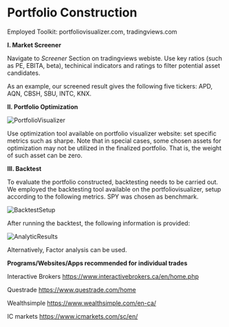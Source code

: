 # Portfolio Construction

  Employed Toolkit: portfoliovisualizer.com, tradingviews.com

**I. Market Screener**

Navigate to *Screener* Section on tradingviews webiste. Use key ratios (such as PE, EBITA, beta), techinical indicators and ratings to filter potential asset candidates. 

As an example, our screened result gives the following five tickers: APD, AQN, CBSH, SBU, INTC, KNX.

**II. Portfolio Optimization**

![PortfolioVisualizer](https://github.com/etccapital/Market_Insight/blob/master/assets/Optimzation%20Tool.PNG)

Use optimization tool available on portfolio visualizer website: set specific metrics such as sharpe. 
Note that in special cases, some chosen assets for optimization may not be utilized in the finalized portfolio. That is, the weight of such asset can be zero. 

**III. Backtest**

To evaluate the portfolio constructed, backtesting needs to be carried out. We employed the backtesting tool available on the portfoliovisualizer, setup according to the following metrics. SPY was chosen as benchmark.

![BacktestSetup](https://github.com/etccapital/Market_Insight/blob/master/assets/Backtest%20Setup.PNG)

After running the backtest, the following information is provided:

![AnalyticResults](https://github.com/etccapital/Market_Insight/blob/master/assets/Analytic.PNG)

Alternatively, Factor analysis can be used.



**Programs/Websites/Apps recommended for individual trades**

Interactive Brokers https://www.interactivebrokers.ca/en/home.php

Questrade https://www.questrade.com/home

Wealthsimple https://www.wealthsimple.com/en-ca/

IC markets https://www.icmarkets.com/sc/en/
